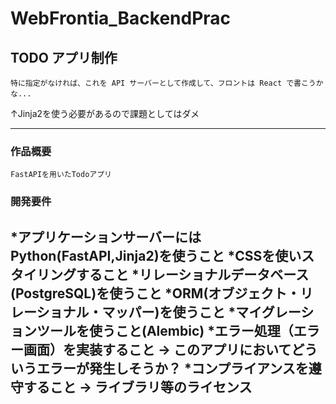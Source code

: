 # WebFrontia_BackendPrac

## TODO アプリ制作 <br/>

`特に指定がなければ、これを API サーバーとして作成して、フロントは React で書こうかな...`

↑Jinja2を使う必要があるので課題としてはダメ

---
### 作品概要

`FastAPIを用いたTodoアプリ` 

### 開発要件
*アプリケーションサーバーにはPython(FastAPI,Jinja2)を使うこと
*CSSを使いスタイリングすること
*リレーショナルデータベース(PostgreSQL)を使うこと
*ORM(オブジェクト・リレーショナル・マッパー)を使うこと
*マイグレーションツールを使うこと(Alembic)
*エラー処理（エラー画⾯）を実装すること → このアプリにおいてどういうエラーが発⽣しそうか？
*コンプライアンスを遵守すること → ライブラリ等のライセンス 
---

